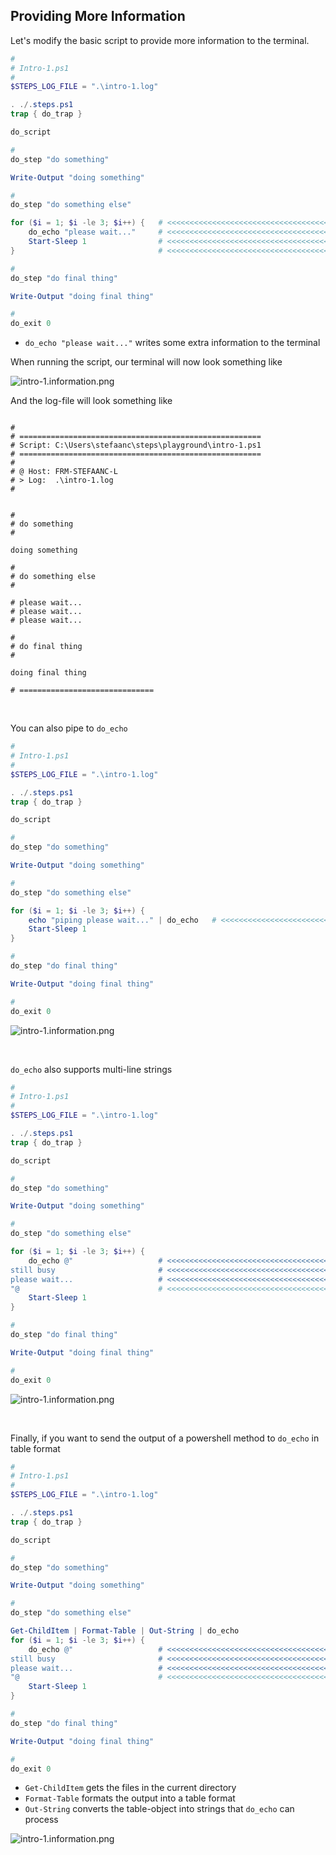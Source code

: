 ## Providing More Information

Let's modify the basic script to provide more information to the terminal.

```powershell
#
# Intro-1.ps1
#
$STEPS_LOG_FILE = ".\intro-1.log"

. ./.steps.ps1
trap { do_trap }

do_script

#
do_step "do something"

Write-Output "doing something"

#
do_step "do something else"

for ($i = 1; $i -le 3; $i++) {   # <<<<<<<<<<<<<<<<<<<<<<<<<<<<<<<<<<<<<<<<<<<<<
    do_echo "please wait..."     # <<<<<<<<<<<<<<<<<<<<<<<<<<<<<<<<<<<<<<<<<<<<<
    Start-Sleep 1                # <<<<<<<<<<<<<<<<<<<<<<<<<<<<<<<<<<<<<<<<<<<<<
}                                # <<<<<<<<<<<<<<<<<<<<<<<<<<<<<<<<<<<<<<<<<<<<<

#
do_step "do final thing"

Write-Output "doing final thing"

#
do_exit 0
```

- `do_echo "please wait..."` writes some extra information to the terminal

When running the script, our terminal will now look something like

![intro-1.information.png](./screenshots/intro-1.information.png)

And the log-file will look something like

```text

#
# ======================================================
# Script: C:\Users\stefaanc\steps\playground\intro-1.ps1
# ======================================================
#
# @ Host: FRM-STEFAANC-L
# > Log:  .\intro-1.log
#


#
# do something
#

doing something

#
# do something else
#

# please wait...
# please wait...
# please wait...

#
# do final thing
#

doing final thing

# ==============================

```

<br/>

You can also pipe to `do_echo`

```powershell
#
# Intro-1.ps1
#
$STEPS_LOG_FILE = ".\intro-1.log"

. ./.steps.ps1
trap { do_trap }

do_script

#
do_step "do something"

Write-Output "doing something"

#
do_step "do something else"

for ($i = 1; $i -le 3; $i++) {
    echo "piping please wait..." | do_echo   # <<<<<<<<<<<<<<<<<<<<<<<<<<<<<<<<<
    Start-Sleep 1
}

#
do_step "do final thing"

Write-Output "doing final thing"

#
do_exit 0
```

![intro-1.information.png](./screenshots/intro-1.information-piped.png)

<br/>

`do_echo` also supports multi-line strings

```powershell
#
# Intro-1.ps1
#
$STEPS_LOG_FILE = ".\intro-1.log"

. ./.steps.ps1
trap { do_trap }

do_script

#
do_step "do something"

Write-Output "doing something"

#
do_step "do something else"

for ($i = 1; $i -le 3; $i++) {
    do_echo @"                   # <<<<<<<<<<<<<<<<<<<<<<<<<<<<<<<<<<<<<<<<<<<<<
still busy                       # <<<<<<<<<<<<<<<<<<<<<<<<<<<<<<<<<<<<<<<<<<<<<
please wait...                   # <<<<<<<<<<<<<<<<<<<<<<<<<<<<<<<<<<<<<<<<<<<<<
"@                               # <<<<<<<<<<<<<<<<<<<<<<<<<<<<<<<<<<<<<<<<<<<<<
    Start-Sleep 1
}

#
do_step "do final thing"

Write-Output "doing final thing"

#
do_exit 0
```

![intro-1.information.png](./screenshots/intro-1.information-multi-line.png)

<br/>

Finally, if you want to send the output of a powershell method to `do_echo` in table format


```powershell
#
# Intro-1.ps1
#
$STEPS_LOG_FILE = ".\intro-1.log"

. ./.steps.ps1
trap { do_trap }

do_script

#
do_step "do something"

Write-Output "doing something"

#
do_step "do something else"

Get-ChildItem | Format-Table | Out-String | do_echo
for ($i = 1; $i -le 3; $i++) {
    do_echo @"                   # <<<<<<<<<<<<<<<<<<<<<<<<<<<<<<<<<<<<<<<<<<<<<
still busy                       # <<<<<<<<<<<<<<<<<<<<<<<<<<<<<<<<<<<<<<<<<<<<<
please wait...                   # <<<<<<<<<<<<<<<<<<<<<<<<<<<<<<<<<<<<<<<<<<<<<
"@                               # <<<<<<<<<<<<<<<<<<<<<<<<<<<<<<<<<<<<<<<<<<<<<
    Start-Sleep 1
}

#
do_step "do final thing"

Write-Output "doing final thing"

#
do_exit 0
```

- `Get-ChildItem` gets the files in the current directory
- `Format-Table` formats the output into a table format
- `Out-String` converts the table-object into strings that `do_echo` can process

![intro-1.information.png](./screenshots/intro-1.information-table.png)
